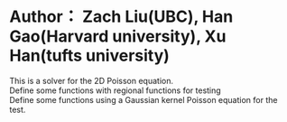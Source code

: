 Author： Zach Liu(UBC), Han Gao(Harvard university), Xu Han(tufts university)  
=============================================================================
This is a solver for the 2D Poisson equation.  
Define some functions with regional functions for testing  
Define some functions using a Gaussian kernel Poisson equation for the test.  
